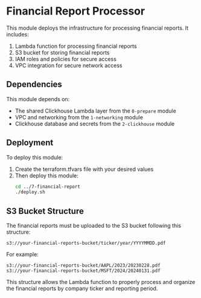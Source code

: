 # Financial Report Processor

This module deploys the infrastructure for processing financial reports. It includes:

1. Lambda function for processing financial reports
2. S3 bucket for storing financial reports
3. IAM roles and policies for secure access
4. VPC integration for secure network access

## Dependencies

This module depends on:
- The shared Clickhouse Lambda layer from the `0-prepare` module
- VPC and networking from the `1-networking` module
- Clickhouse database and secrets from the `2-clickhouse` module


## Deployment

To deploy this module:

1. Create the terraform.tfvars file with your desired values
2. Then deploy this module:
   ```bash
   cd ../7-financial-report
   ./deploy.sh
   ```


## S3 Bucket Structure

The financial reports must be uploaded to the S3 bucket following this structure:
```
s3://your-financial-reports-bucket/ticker/year/YYYYMMDD.pdf
```

For example:
```
s3://your-financial-reports-bucket/AAPL/2023/20230228.pdf
s3://your-financial-reports-bucket/MSFT/2024/20240131.pdf
```

This structure allows the Lambda function to properly process and organize the financial reports by company ticker and reporting period.
